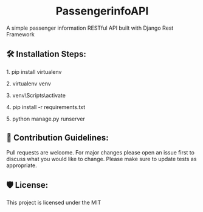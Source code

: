 <h1 align="center" id="title">PassengerinfoAPI</h1>

<p id="description">A simple passenger information RESTful API built with Django Rest Framework</p>

<h2>🛠️ Installation Steps:</h2>

<p>1. pip install virtualenv</p>

<p>2. virtualenv venv</p>

<p>3. venv\Scripts\activate</p>

<p>4. pip install -r requirements.txt</p>

<p>5. python manage.py runserver</p>

<h2>🍰 Contribution Guidelines:</h2>

Pull requests are welcome. For major changes please open an issue first to discuss what you would like to change. Please make sure to update tests as appropriate.

<h2>🛡️ License:</h2>

This project is licensed under the MIT
